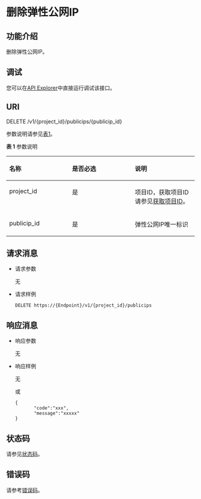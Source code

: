 # 删除弹性公网IP<a name="eip_api_0005"></a>

## 功能介绍<a name="zh-cn_topic_0201534180_section21768161"></a>

删除弹性公网IP。

## 调试<a name="zh-cn_topic_0201534180_section1062181918110"></a>

您可以在[API Explorer](https://apiexplorer.developer.huaweicloud.com/apiexplorer/doc?product=EIP&version=v2&api=DeletePublicip)中直接运行调试该接口。

## URI<a name="zh-cn_topic_0201534180_section61695723"></a>

DELETE /v1/\{project\_id\}/publicips/\{publicip\_id\}

参数说明请参见[表1](#zh-cn_topic_0201534180_table45251091)。

**表 1**  参数说明

<a name="zh-cn_topic_0201534180_table45251091"></a>
<table><thead align="left"><tr id="zh-cn_topic_0201534180_row25040094"><th class="cellrowborder" valign="top" width="33.33333333333333%" id="mcps1.2.4.1.1"><p id="zh-cn_topic_0201534180_p14981763"><a name="zh-cn_topic_0201534180_p14981763"></a><a name="zh-cn_topic_0201534180_p14981763"></a>名称</p>
</th>
<th class="cellrowborder" valign="top" width="33.33333333333333%" id="mcps1.2.4.1.2"><p id="zh-cn_topic_0201534180_p5563313"><a name="zh-cn_topic_0201534180_p5563313"></a><a name="zh-cn_topic_0201534180_p5563313"></a>是否必选</p>
</th>
<th class="cellrowborder" valign="top" width="33.33333333333333%" id="mcps1.2.4.1.3"><p id="zh-cn_topic_0201534180_p47975183"><a name="zh-cn_topic_0201534180_p47975183"></a><a name="zh-cn_topic_0201534180_p47975183"></a>说明</p>
</th>
</tr>
</thead>
<tbody><tr id="zh-cn_topic_0201534180_row60784581"><td class="cellrowborder" valign="top" width="33.33333333333333%" headers="mcps1.2.4.1.1 "><p id="zh-cn_topic_0201534180_p24604028"><a name="zh-cn_topic_0201534180_p24604028"></a><a name="zh-cn_topic_0201534180_p24604028"></a>project_id</p>
</td>
<td class="cellrowborder" valign="top" width="33.33333333333333%" headers="mcps1.2.4.1.2 "><p id="zh-cn_topic_0201534180_p46769243"><a name="zh-cn_topic_0201534180_p46769243"></a><a name="zh-cn_topic_0201534180_p46769243"></a>是</p>
</td>
<td class="cellrowborder" valign="top" width="33.33333333333333%" headers="mcps1.2.4.1.3 "><p id="zh-cn_topic_0201534180_p10487112"><a name="zh-cn_topic_0201534180_p10487112"></a><a name="zh-cn_topic_0201534180_p10487112"></a>项目ID，获取项目ID请参见<a href="获取项目ID.md#eip_api06_0004">获取项目ID</a>。</p>
</td>
</tr>
<tr id="zh-cn_topic_0201534180_row3475817"><td class="cellrowborder" valign="top" width="33.33333333333333%" headers="mcps1.2.4.1.1 "><p id="zh-cn_topic_0201534180_p13105749"><a name="zh-cn_topic_0201534180_p13105749"></a><a name="zh-cn_topic_0201534180_p13105749"></a>publicip_id</p>
</td>
<td class="cellrowborder" valign="top" width="33.33333333333333%" headers="mcps1.2.4.1.2 "><p id="zh-cn_topic_0201534180_p54932709"><a name="zh-cn_topic_0201534180_p54932709"></a><a name="zh-cn_topic_0201534180_p54932709"></a>是</p>
</td>
<td class="cellrowborder" valign="top" width="33.33333333333333%" headers="mcps1.2.4.1.3 "><p id="zh-cn_topic_0201534180_p20364417"><a name="zh-cn_topic_0201534180_p20364417"></a><a name="zh-cn_topic_0201534180_p20364417"></a><span id="zh-cn_topic_0201534180_text106083413176"><a name="zh-cn_topic_0201534180_text106083413176"></a><a name="zh-cn_topic_0201534180_text106083413176"></a></span><span id="zh-cn_topic_0201534180_text16081412170"><a name="zh-cn_topic_0201534180_text16081412170"></a><a name="zh-cn_topic_0201534180_text16081412170"></a>弹性公网IP</span>唯一标识</p>
</td>
</tr>
</tbody>
</table>

## 请求消息<a name="zh-cn_topic_0201534180_section18390601"></a>

-   请求参数

    无

-   请求样例

    ```
    DELETE https://{Endpoint}/v1/{project_id}/publicips
    ```


## 响应消息<a name="zh-cn_topic_0201534180_section31297682"></a>

-   响应参数

    无

-   响应样例

    无

    或

    ```
    {
           "code":"xxx",
           "message":"xxxxx"
    }
    ```


## 状态码<a name="zh-cn_topic_0201534180_section31981619"></a>

请参见[状态码](状态码.md#eip_api05_0001)。

## 错误码<a name="zh-cn_topic_0201534180_section85821649202813"></a>

请参考[错误码](错误码.md)。

